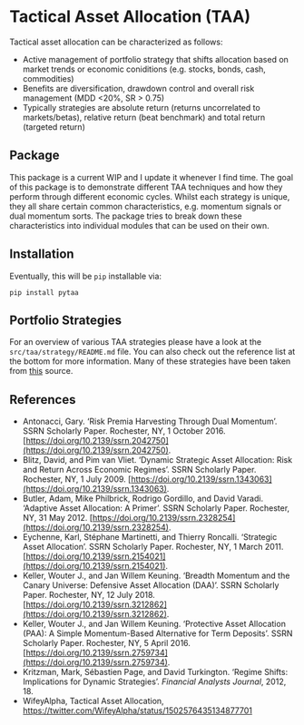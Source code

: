# Tactical Asset Allocation (TAA)
Tactical asset allocation can be characterized as follows:
- Active management of portfolio strategy that shifts allocation based on market trends or economic coniditions (e.g. stocks, bonds, cash, commodities)
- Benefits are diversification, drawdown control and overall risk management (MDD <20%, SR > 0.75)
- Typically strategies are absolute return (returns uncorrelated to markets/betas), relative return (beat benchmark) and total return (targeted return)

## Package
This package is a current WIP and I update it whenever I find time. The goal of this package is to demonstrate different TAA techniques and how they perform through different economic cycles. Whilst each strategy is unique, they all share certain common characteristics, e.g. momentum signals or dual momentum sorts. The package tries to break down these characteristics into individual modules that can be used on their own.

## Installation
Eventually, this will be `pip` installable via:

```
pip install pytaa
```

## Portfolio Strategies
For an overview of various TAA strategies please have a look at the `src/taa/strategy/README.md` file. You can also check out the reference list at the bottom for more information. Many of these strategies have been taken from [this](https://twitter.com/WifeyAlpha/status/1502576435134877701) source.

## References
- Antonacci, Gary. ‘Risk Premia Harvesting Through Dual Momentum’. SSRN Scholarly Paper. Rochester, NY, 1 October 2016. [https://doi.org/10.2139/ssrn.2042750](https://doi.org/10.2139/ssrn.2042750).
- Blitz, David, and Pim van Vliet. ‘Dynamic Strategic Asset Allocation: Risk and Return Across Economic Regimes’. SSRN Scholarly Paper. Rochester, NY, 1 July 2009. [https://doi.org/10.2139/ssrn.1343063](https://doi.org/10.2139/ssrn.1343063).
- Butler, Adam, Mike Philbrick, Rodrigo Gordillo, and David Varadi. ‘Adaptive Asset Allocation: A Primer’. SSRN Scholarly Paper. Rochester, NY, 31 May 2012. [https://doi.org/10.2139/ssrn.2328254](https://doi.org/10.2139/ssrn.2328254).
- Eychenne, Karl, Stéphane Martinetti, and Thierry Roncalli. ‘Strategic Asset Allocation’. SSRN Scholarly Paper. Rochester, NY, 1 March 2011. [https://doi.org/10.2139/ssrn.2154021](https://doi.org/10.2139/ssrn.2154021).
- Keller, Wouter J., and Jan Willem Keuning. ‘Breadth Momentum and the Canary Universe: Defensive Asset Allocation (DAA)’. SSRN Scholarly Paper. Rochester, NY, 12 July 2018. [https://doi.org/10.2139/ssrn.3212862](https://doi.org/10.2139/ssrn.3212862).
- Keller, Wouter J., and Jan Willem Keuning. ‘Protective Asset Allocation (PAA): A Simple Momentum-Based Alternative for Term Deposits’. SSRN Scholarly Paper. Rochester, NY, 5 April 2016. [https://doi.org/10.2139/ssrn.2759734](https://doi.org/10.2139/ssrn.2759734).
- Kritzman, Mark, Sébastien Page, and David Turkington. ‘Regime Shifts: Implications for Dynamic Strategies’. _Financial Analysts Journal_, 2012, 18.
- WifeyAlpha, Tactical Asset Allocation, https://twitter.com/WifeyAlpha/status/1502576435134877701